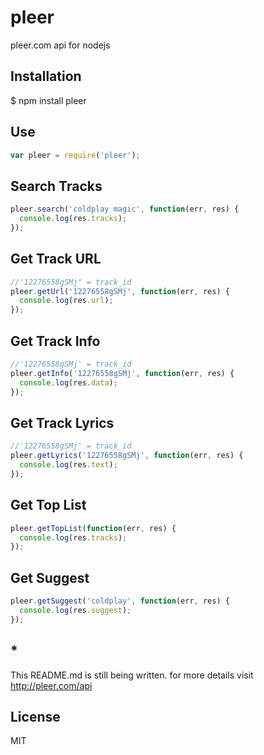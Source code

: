 # pleer
pleer.com api for nodejs

## Installation
  $ npm install pleer

## Use
```javascript
var pleer = require('pleer');
```
## Search Tracks
```javascript
pleer.search('coldplay magic', function(err, res) {
  console.log(res.tracks);
});
```

## Get Track URL
```javascript
//'12276558gSMj' = track_id
pleer.getUrl('12276558gSMj', function(err, res) {
  console.log(res.url);
});
```

## Get Track Info
```javascript
//'12276558gSMj' = track_id
pleer.getInfo('12276558gSMj', function(err, res) {
  console.log(res.data);
});
```

## Get Track Lyrics
```javascript
//'12276558gSMj' = track_id
pleer.getLyrics('12276558gSMj', function(err, res) {
  console.log(res.text);
});
```

## Get Top List
```javascript
pleer.getTopList(function(err, res) {
  console.log(res.tracks);
});
```

## Get Suggest
```javascript
pleer.getSuggest('coldplay', function(err, res) {
  console.log(res.suggest);
});
```
## *
This README.md is still being written. for more details visit http://pleer.com/api

## License
MIT
